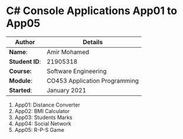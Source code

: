 # C# Console Applications App01 to App05
| Author | Details |
| ---- | ---- |
**Name**: | Amir Mohamed |
**Student ID**: | 21905318 |
**Course:** | Software Engineering |
**Module**: | CO453  Application Programming |
**Started**: | January 2021 |    

1. App01: Distance Converter
2. App02: BMI Calculator
3. App03: Students Marks
4. App04: Social Network
5. App05: R-P-S Game 
